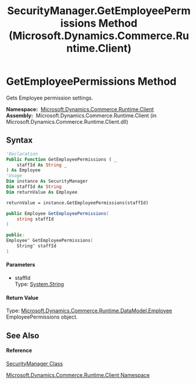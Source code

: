 ﻿---
title: SecurityManager.GetEmployeePermissions Method  (Microsoft.Dynamics.Commerce.Runtime.Client)
TOCTitle: GetEmployeePermissions Method
ms:assetid: M:Microsoft.Dynamics.Commerce.Runtime.Client.SecurityManager.GetEmployeePermissions(System.String)
ms:mtpsurl: https://technet.microsoft.com/en-us/library/microsoft.dynamics.commerce.runtime.client.securitymanager.getemployeepermissions(v=AX.60)
ms:contentKeyID: 62208550
ms.date: 05/18/2015
mtps_version: v=AX.60
f1_keywords:
- Microsoft.Dynamics.Commerce.Runtime.Client.SecurityManager.GetEmployeePermissions
dev_langs:
- CSharp
- C++
- VB
---

# GetEmployeePermissions Method

Gets Employee permission settings.

**Namespace:**  [Microsoft.Dynamics.Commerce.Runtime.Client](microsoft-dynamics-commerce-runtime-client-namespace.md)  
**Assembly:**  Microsoft.Dynamics.Commerce.Runtime.Client (in Microsoft.Dynamics.Commerce.Runtime.Client.dll)

## Syntax

``` vb
'Declaration
Public Function GetEmployeePermissions ( _
    staffId As String _
) As Employee
'Usage
Dim instance As SecurityManager
Dim staffId As String
Dim returnValue As Employee

returnValue = instance.GetEmployeePermissions(staffId)
```

``` csharp
public Employee GetEmployeePermissions(
    string staffId
)
```

``` c++
public:
Employee^ GetEmployeePermissions(
    String^ staffId
)
```

#### Parameters

  - staffId  
    Type: [System.String](https://technet.microsoft.com/en-us/library/s1wwdcbf\(v=ax.60\))  

#### Return Value

Type: [Microsoft.Dynamics.Commerce.Runtime.DataModel.Employee](employee-class-microsoft-dynamics-commerce-runtime-datamodel.md)  
EmployeePermissions object.  

## See Also

#### Reference

[SecurityManager Class](securitymanager-class-microsoft-dynamics-commerce-runtime-client.md)

[Microsoft.Dynamics.Commerce.Runtime.Client Namespace](microsoft-dynamics-commerce-runtime-client-namespace.md)

